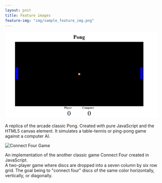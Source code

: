 ```yaml
---
layout: post
title: Feature images
feature-img: "img/sample_feature_img.png"
---
```


<img src="img/pong.png" alt="Pong Game">

A replica of the arcade classic Pong. Created with pure JavaScript and the HTML5 canvas element. It simulates a table-tennis or ping-pong game against a computer AI.

<img src="img/c4.jpg" alt="Connect Four Game">

An implementation of the another classic game Connect Four created in JavaScript.  
A two-player game where discs are dropped into a seven column by six row grid. The goal being to "connect four" discs of the same color horizontally, vertically, or diagonally. 

